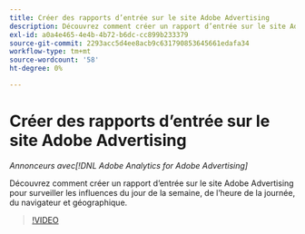```yaml
---
title: Créer des rapports d’entrée sur le site Adobe Advertising
description: Découvrez comment créer un rapport d’entrée sur le site Adobe Advertising pour surveiller les influences du jour de la semaine, de l’heure de la journée, du navigateur et géographique.
exl-id: a0a4e465-4e4b-4b72-b6dc-cc899b233379
source-git-commit: 2293acc5d4ee8acb9c631790853645661edafa34
workflow-type: tm+mt
source-wordcount: '58'
ht-degree: 0%

---
```


# Créer des rapports d’entrée sur le site Adobe Advertising

*Annonceurs avec[!DNL Adobe Analytics for Adobe Advertising]*

Découvrez comment créer un rapport d’entrée sur le site Adobe Advertising pour surveiller les influences du jour de la semaine, de l’heure de la journée, du navigateur et géographique.

>[!VIDEO](https://video.tv.adobe.com/v/33921)
